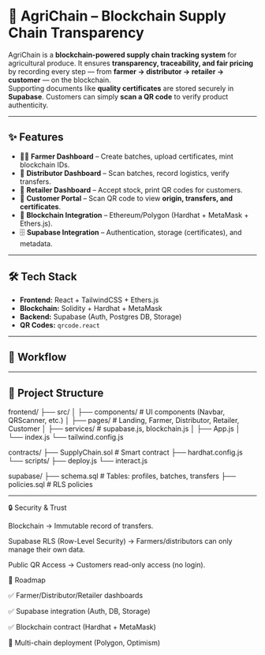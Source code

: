  # 🌱 AgriChain – Blockchain Supply Chain Transparency  

AgriChain is a **blockchain-powered supply chain tracking system** for agricultural produce. It ensures **transparency, traceability, and fair pricing** by recording every step — from **farmer → distributor → retailer → customer** — on the blockchain.  
Supporting documents like **quality certificates** are stored securely in **Supabase**. Customers can simply **scan a QR code** to verify product authenticity.  

---

## ✨ Features  
- 👩‍🌾 **Farmer Dashboard** – Create batches, upload certificates, mint blockchain IDs.  
- 🚚 **Distributor Dashboard** – Scan batches, record logistics, verify transfers.  
- 🏬 **Retailer Dashboard** – Accept stock, print QR codes for customers.  
- 🛒 **Customer Portal** – Scan QR code to view **origin, transfers, and certificates**.  
- 🔗 **Blockchain Integration** – Ethereum/Polygon (Hardhat + MetaMask + Ethers.js).  
- 🗄 **Supabase Integration** – Authentication, storage (certificates), and metadata.  

---

## 🛠 Tech Stack  
- **Frontend:** React + TailwindCSS + Ethers.js  
- **Blockchain:** Solidity + Hardhat + MetaMask  
- **Backend:** Supabase (Auth, Postgres DB, Storage)  
- **QR Codes:** `qrcode.react`  

---

## 🔄 Workflow  


---

## 📂 Project Structure  

frontend/
├── src/
│ ├── components/ # UI components (Navbar, QRScanner, etc.)
│ ├── pages/ # Landing, Farmer, Distributor, Retailer, Customer
│ ├── services/ # supabase.js, blockchain.js
│ ├── App.js
│ └── index.js
└── tailwind.config.js

contracts/
├── SupplyChain.sol # Smart contract
├── hardhat.config.js
└── scripts/
├── deploy.js
└── interact.js

supabase/
├── schema.sql # Tables: profiles, batches, transfers
├── policies.sql # RLS policies


---

 

🔒 Security & Trust

Blockchain → Immutable record of transfers.

Supabase RLS (Row-Level Security) → Farmers/distributors can only manage their own data.

Public QR Access → Customers read-only access (no login).

📌 Roadmap

✅ Farmer/Distributor/Retailer dashboards

✅ Supabase integration (Auth, DB, Storage)

✅ Blockchain contract (Hardhat + MetaMask)

🔲 Multi-chain deployment (Polygon, Optimism)

